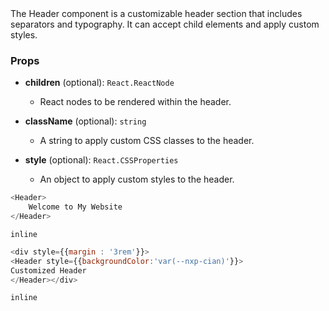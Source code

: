# <Header>
The Header component is a customizable header section that includes separators and typography. It can accept child elements and apply custom styles.

### Props

- **children** (optional): `React.ReactNode`
  - React nodes to be rendered within the header.

- **className** (optional): `string`
  - A string to apply custom CSS classes to the header.

- **style** (optional): `React.CSSProperties`
  - An object to apply custom styles to the header.


```javascript
<Header>
    Welcome to My Website
</Header>
```

```inline```

```javascript
<div style={{margin : '3rem'}}> 
<Header style={{backgroundColor:'var(--nxp-cian)'}}>
Customized Header
</Header></div>
```

```inline```




